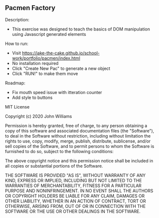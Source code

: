 ## Pacmen Factory

Description:
- This exercise was designed to teach the basics of DOM manipulation using Javascript generated elements

How to run:
- Visit https://jake-the-cake.github.io/school-work/portfolio/pacmen/index.html
- No installation required
- Click "Create New Pac" to generate a new object
- Click "RUN!" to make them move

Roadmap:
- Fix mouth speed issue with itteration counter
- Add style to buttons

MIT License

Copyright (c) 2020 John Williams

Permission is hereby granted, free of charge, to any person obtaining a copy
of this software and associated documentation files (the "Software"), to deal
in the Software without restriction, including without limitation the rights
to use, copy, modify, merge, publish, distribute, sublicense, and/or sell
copies of the Software, and to permit persons to whom the Software is
furnished to do so, subject to the following conditions:

The above copyright notice and this permission notice shall be included in all
copies or substantial portions of the Software.

THE SOFTWARE IS PROVIDED "AS IS", WITHOUT WARRANTY OF ANY KIND, EXPRESS OR
IMPLIED, INCLUDING BUT NOT LIMITED TO THE WARRANTIES OF MERCHANTABILITY,
FITNESS FOR A PARTICULAR PURPOSE AND NONINFRINGEMENT. IN NO EVENT SHALL THE
AUTHORS OR COPYRIGHT HOLDERS BE LIABLE FOR ANY CLAIM, DAMAGES OR OTHER
LIABILITY, WHETHER IN AN ACTION OF CONTRACT, TORT OR OTHERWISE, ARISING FROM,
OUT OF OR IN CONNECTION WITH THE SOFTWARE OR THE USE OR OTHER DEALINGS IN THE
SOFTWARE.